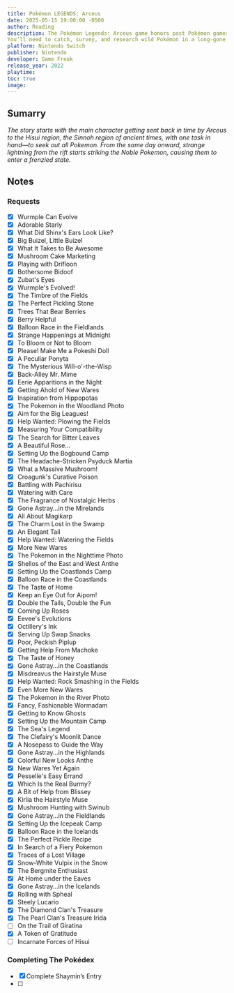 ```yaml
---
title: Pokémon LEGENDS: Arceus
date: 2025-05-15 19:00:00 -0500
author: Reading
description: The Pokémon Legends: Arceus game honors past Pokémon games’ core gameplay while infusing new action and RPG elements.
You’ll need to catch, survey, and research wild Pokémon in a long-gone era of the Sinnoh region to create and complete the region’s first Pokédex.
platform: Nintendo Switch
publisher: Nintendo
developer: Game Freak
release_year: 2022
playtime: 
toc: true
image: 
---
```


## Sumarry

*The story starts with the main character getting sent back in time by Arceus to the Hisui region, the Sinnoh region of ancient times, with one task in hand—to seek out all Pokemon. From the same day onward, strange lightning from the rift starts striking the Noble Pokemon, causing them to enter a frenzied state.*

## Notes

### Requests

- [x] Wurmple Can Evolve	
- [x] Adorable Starly
- [x] What Did Shinx's Ears Look Like?	
- [x] Big Buizel, Little Buizel	
- [x] What It Takes to Be Awesome	
- [x] Mushroom Cake Marketing	
- [x] Playing with Drifloon	
- [x] Bothersome Bidoof	
- [x] Zubat's Eyes	
- [x] Wurmple's Evolved!	
- [x] The Timbre of the Fields	
- [x] The Perfect Pickling Stone
- [x] Trees That Bear Berries	
- [x] Berry Helpful	
- [x] Balloon Race in the Fieldlands	
- [x] Strange Happenings at Midnight	
- [x] To Bloom or Not to Bloom	
- [x] Please! Make Me a Pokeshi Doll	
- [x] A Peculiar Ponyta
- [x] The Mysterious Will-o'-the-Wisp	
- [x] Back-Alley Mr. Mime		
- [x] Eerie Apparitions in the Night	
- [x] Getting Ahold of New Wares	
- [x] Inspiration from Hippopotas	
- [x] The Pokemon in the Woodland Photo		
- [x] Aim for the Big Leagues!	
- [x] Help Wanted: Plowing the Fields
- [x] Measuring Your Compatibility	
- [x] The Search for Bitter Leaves	
- [x] A Beautiful Rose...	
- [x] Setting Up the Bogbound Camp	
- [x] The Headache-Stricken Psyduck	Martia 
- [x] What a Massive Mushroom!	
- [x] Croagunk's Curative Poison	
- [x] Battling with Pachirisu	
- [x] Watering with Care	
- [x] The Fragrance of Nostalgic Herbs
- [x] Gone Astray...in the Mirelands	
- [x] All About Magikarp	
- [x] The Charm Lost in the Swamp
- [x] An Elegant Tail	
- [x] Help Wanted: Watering the Fields	
- [x] More New Wares	
- [x] The Pokemon in the Nighttime Photo	
- [x] Shellos of the East and West	Anthe 
- [x] Setting Up the Coastlands Camp	
- [x] Balloon Race in the Coastlands	
- [x] The Taste of Home	
- [x] Keep an Eye Out for Aipom!	
- [x] Double the Tails, Double the Fun	
- [x] Coming Up Roses
- [x] Eevee's Evolutions
- [x] Octillery's Ink	
- [x] Serving Up Swap Snacks	
- [x] Poor, Peckish Piplup
- [x] Getting Help From Machoke	
- [x] The Taste of Honey	
- [x] Gone Astray...in the Coastlands
- [x] Misdreavus the Hairstyle Muse	
- [x] Help Wanted: Rock Smashing in the Fields	
- [x] Even More New Wares	
- [x] The Pokemon in the River Photo
- [x] Fancy, Fashionable Wormadam		
- [x] Getting to Know Ghosts
- [x] Setting Up the Mountain Camp	
- [x] The Sea's Legend	
- [x] The Clefairy's Moonlit Dance
- [x] A Nosepass to Guide the Way	
- [x] Gone Astray...in the Highlands	
- [x] Colorful New Looks	Anthe 
- [x] New Wares Yet  Again	
- [x] Pesselle's Easy Errand
- [x] Which Is the Real Burmy?	
- [x] A Bit of Help from Blissey	
- [x] Kirlia the Hairstyle Muse
- [x] Mushroom Hunting with Swinub	
- [x] Gone Astray...in the Fieldlands	
- [x] Setting Up the Icepeak Camp	
- [x] Balloon Race in the Icelands
- [x] The Perfect Pickle Recipe	
- [x] In Search of a Fiery Pokemon	
- [x] Traces of a Lost Village	
- [x] Snow-White Vulpix in the Snow	
- [x] The Bergmite Enthusiast
- [x] At Home under the Eaves	
- [x] Gone Astray...in the Icelands	
- [x] Rolling with Spheal
- [x] Steely Lucario	
- [x] The Diamond Clan's Treasure
- [x] The Pearl Clan's Treasure	Irida 
- [ ] On the Trail of Giratina	
- [x] A Token of Gratitude
- [ ] Incarnate Forces of Hisui

### Completing The Pokédex

- [x] Complete Shaymin’s Entry
- [ ] 